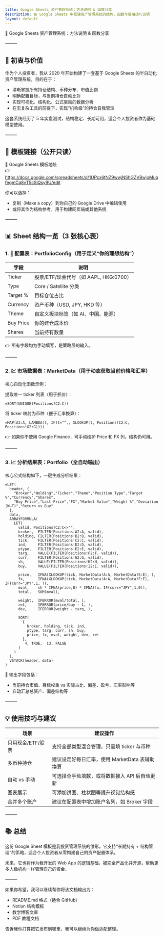 ```yaml
---
title: Google Sheets 资产管理系统：方法说明 & 函数分享
description: 在 Google Sheets 中搭建资产管理系统的结构、函数与使用技巧说明
layout: default
---
```


📗 Google Sheets 资产管理系统：方法说明 & 函数分享

⸻

## 🧭 初衷与价值

作为个人投资者，我从 2020 年开始构建了一套基于 Google Sheets 的半自动化资产管理系统，目的在于：

- 清晰掌握所有持仓结构、币种分布、市值比例
- 明确配置目标，与当前持仓自动比对
- 实现可视化、结构化、公式驱动的数据分析
- 在无复杂工具的前提下，实现“机构级”的持仓自我管理

这套系统经历了 5 年实盘测试，结构稳定、长期可用，适合个人投资者作为基础模型使用。

⸻

## 🔗 模板链接（公开只读）

📎 Google Sheets 模板地址  
👉 https://docs.google.com/spreadsheets/d/1UPcx6tNZ9wwjNShGZVBwjoMuqfegmCq8vT5cSiQsyBU/edit

你可以选择：

- 复制（Make a copy）到你自己的 Google Drive 中编辑使用
- 或将其作为结构参考，用于构建网页端或其他系统

⸻

## 📊 Sheet 结构一览（3 张核心表）

### 1. 🧾 配置表：PortfolioConfig（用于定义“你的理想结构”）

字段 | 说明
--- | ---
Ticker | 股票/ETF/现金代号（如 AAPL, HKG:0700）
Type | Core / Satellite 分类
Target % | 目标仓位占比
Currency | 资产币种（USD, JPY, HKD 等）
Theme | 自定义板块标签（如 AI、中国、能源）
Buy Price | 你的建仓成本价
Shares | 当前持有数量

👉 所有字段均为手动填写，是策略层的输入。

⸻

### 2. 💹 市场数据表：MarketData（用于动态获取当前价格和汇率）

核心自动化函数示例：

提取唯一 ticker 列表（用于抓价）：

```
=SORT(UNIQUE(Positions!C2:C))
```

将 ticker 映射为币种（便于汇率换算）：

```
=MAP(A2:A, LAMBDA(t, IF(t="",, XLOOKUP(t, Positions!C2:C, Positions!G2:G))))
```

👉 如果你不使用 Google Finance，可手动维护 Price 和 FX 列，结构仍可用。

⸻

### 3. 📈 分析结果表：Portfolio（全自动输出）

核心公式结构如下，一键生成分析结果：

```
=LET(
  header, {
    "Broker","Holding","Ticker","Theme","Position Type","Target %","Currency","Shares",
    "Buy Price","Last Price","FX","Market Value","Weight %","Deviation (W–T)","Return vs Buy"
  },
  data,
  ARRAYFORMULA(
    LET(
      valid, Positions!C2:C<>"",
      broker,  FILTER(Positions!A2:A, valid),
      holding, FILTER(Positions!B2:B, valid),
      tick,    FILTER(Positions!C2:C, valid),
      ind,     FILTER(Positions!D2:D, valid),
      ptype,   FILTER(Positions!E2:E, valid),
      targ,    VALUE(FILTER(Positions!F2:F, valid)),
      curr,    FILTER(Positions!G2:G, valid),
      sh,      VALUE(FILTER(Positions!H2:H, valid)),
      buy,     VALUE(FILTER(Positions!I2:I, valid)),

      price,   IFNA(XLOOKUP(tick, MarketData!A:A, MarketData!E:E), ),
      fx,      IFNA(XLOOKUP(tick, MarketData!A:A, MarketData!F:F), IF(curr="JPY",1, )),
      mval,    sh * IFNA(price,0) * IFNA(fx, IF(curr="JPY",1,0)),
      total,   SUM(mval),

      weight,  IFERROR(mval/total, ),
      ret,     IFERROR(price/buy - 1, ),
      dev,     IFERROR(weight - targ, ),

      SORT(
        {
          broker, holding, tick, ind,
          ptype, targ, curr, sh, buy,
          price, fx, mval, weight, dev, ret
        },
         4, TRUE,  13, FALSE
      )
    )
  ),
  VSTACK(header, data)
)
```

📌 输出字段包括：

- 当前持仓市值、目标权重 vs 实际占比、偏差、盈亏、汇率影响等
- 自动汇总总资产、偏差结构等

⸻

## 💡 使用技巧与建议

场景 | 建议操作
--- | ---
只用现金/ETF/股票 | 支持全部类型混合管理，只需填 ticker 与币种
多币种持仓 | 建议设定好每日汇率，使用 MarketData 表辅助换算
自动 vs 手动 | 可选择全手动填数，或将数据接入 API 后自动更新
图表展示 | 可添加饼图、柱状图等提升视觉结构感
合并多个账户 | 建议在配置表中增加账户名列，如 Broker 字段

⸻

## 📚 总结

这份 Google Sheet 模板是我投资管理系统的雏形。它支持“长期持有 + 结构管理”的策略，适合个人投资者从零构建自己的资产配置体系。

未来，它也将作为我开发的 Web App 的逻辑基础，被完全产品化并开源，帮助更多人像机构一样管理自己的资金。

⸻

如果你希望，我可以继续帮你将该文档输出为：

- README.md 格式（适合 GitHub）
- Notion 结构模板
- 教学博客文章
- PDF 教程文档

告诉我你打算把它发布到哪里，我可以继续为你做适配整理。

